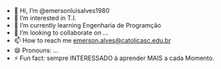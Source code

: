 - 👋 Hi, I’m @emersonluisalves1980
- 👀 I’m interested in T.I.
- 🌱 I’m currently learning Engenharia de Programção
- 💞️ I’m looking to collaborate on ...
- 📫 How to reach me emerson.alves@catolicasc.edu.br
- 😄 Pronouns: ...
- ⚡ Fun fact: sempre INTERESSADO à aprender MAIS a cada Momento.

<!---
emersonluisalves1980/emersonluisalves1980 is a ✨ special ✨ repository because its `README.md` (this file) appears on your GitHub profile.
You can click the Preview link to take a look at your changes.
--->
